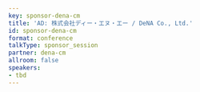 ```yaml
---
key: sponsor-dena-cm
title: 'AD: 株式会社ディー・エヌ・エー / DeNA Co., Ltd.'
id: sponsor-dena-cm
format: conference
talkType: sponsor_session
partner: dena-cm
allroom: false
speakers:
- tbd
---
```

